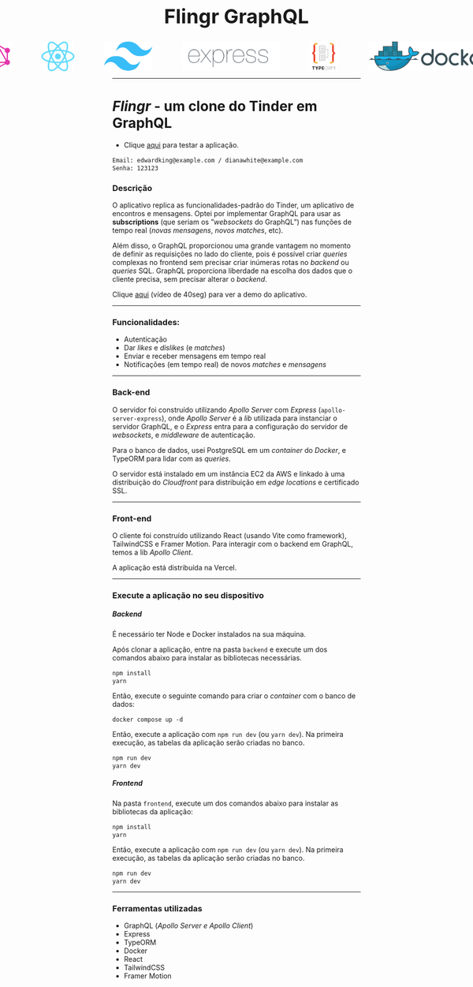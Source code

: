 <div style="display:flex; align-items:center; justify-content:center; text-align:center; width: 100%;">
  <h1 style="font-size: 40px;">Flingr GraphQL</h1>
</div>
<div style="display:flex; align-items:center; justify-content:center; text-align:center; gap: 60px; width: 100%;">
  <img src="/images/graphql.png" style="height: 60px;" />
  <img src="/images/react.png" style="height: 60px;" />
  <img src="/images/tailwind.png" style="height: 60px;" />
  <img src="/images/express.png" style="height: 60px;" />
  <img src="/images/typeorm.png" style="height: 60px;" />
  <img src="/images/docker.png" style="height: 60px;" />
</div>

---
# *Flingr* - um clone do Tinder em GraphQL

- Clique [aqui](https://flingr.vercel.app) para testar a aplicação.

```
Email: edwardking@example.com / dianawhite@example.com
Senha: 123123
```

### Descrição

O aplicativo replica as funcionalidades-padrão do Tinder, um aplicativo de encontros e mensagens. Optei por implementar GraphQL para usar as **subscriptions** (que seriam os ”*websockets* do GraphQL”) nas funções de tempo real (*novas mensagens*, *novos matches*, etc).

Além disso, o GraphQL proporcionou uma grande vantagem no momento de definir as requisições no lado do cliente, pois é possível criar *queries* complexas no frontend sem precisar criar inúmeras rotas no *backend* ou *queries* SQL. GraphQL proporciona liberdade na escolha dos dados que o cliente precisa, sem precisar alterar o *backend*.

Clique [aqui](https://www.youtube.com/watch?v=uH_MLSoBP_A) (vídeo de 40seg) para ver a demo do aplicativo.

---
### Funcionalidades:

- Autenticação
- Dar *likes* e *dislikes* (e *matches*)
- Enviar e receber mensagens em tempo real
- Notificações (em tempo real) de novos *matches* e *mensagens*

---
### Back-end

O servidor foi construído utilizando *Apollo Server* com *Express* (`apollo-server-express`), onde *Apollo Server* é a *lib* utilizada para instanciar o servidor GraphQL, e o *Express* entra para a configuração do servidor de *websockets*, e *middleware* de autenticação. 

Para o banco de dados, usei PostgreSQL em um *container* do *Docker*, e TypeORM para lidar com as *queries*.

O servidor está instalado em um instância EC2 da AWS e linkado à uma distribuição do *Cloudfront* para distribuição em *edge locations* e certificado SSL.

---

### Front-end

O cliente foi construído utilizando React (usando Vite como framework), TailwindCSS e Framer Motion. Para interagir com o backend em GraphQL, temos a lib *Apollo Client*.

A aplicação está distribuída na Vercel.

---
### Execute a aplicação no seu dispositivo

##### Backend

É necessário ter Node e Docker instalados na sua máquina.

Após clonar a aplicação, entre na pasta `backend` e execute um dos comandos abaixo para instalar as bibliotecas necessárias.

```
npm install
yarn
```

Então, execute o seguinte comando para criar o *container* com o banco de dados:

```
docker compose up -d
```

Então, execute a aplicação com `npm run dev` (ou `yarn dev`). Na primeira execução, as tabelas da aplicação serão criadas no banco.

```
npm run dev
yarn dev
```

##### Frontend

Na pasta `frontend`, execute um dos comandos abaixo para instalar as bibliotecas da aplicação:

```
npm install
yarn
```

Então, execute a aplicação com `npm run dev` (ou `yarn dev`). Na primeira execução, as tabelas da aplicação serão criadas no banco.

```
npm run dev
yarn dev
```


---
### Ferramentas utilizadas

- GraphQL (*Apollo Server e Apollo Client*)
- Express
- TypeORM
- Docker
- React
- TailwindCSS
- Framer Motion
